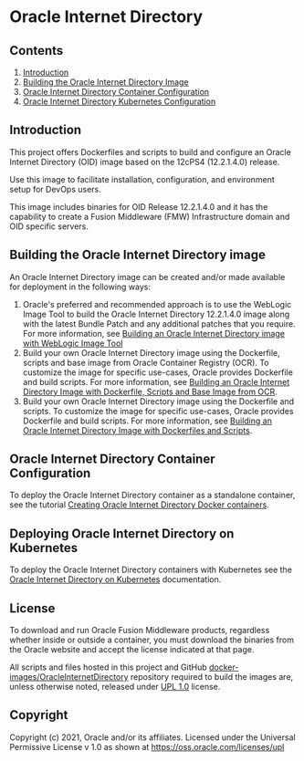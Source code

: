 # Oracle Internet Directory

## Contents

1. [Introduction](#introduction)
2. [Building the Oracle Internet Directory Image](#building-the-oracle-internet-directory-image)
3. [Oracle Internet Directory Container Configuration](#oracle-internet-directory-container-configuration)
4. [Oracle Internet Directory Kubernetes Configuration](#oracle-internet-directory-kubernetes-configuration)


## Introduction

This project offers Dockerfiles and scripts to build and configure an Oracle Internet Directory (OID) image based on the 12cPS4 (12.2.1.4.0) release.

Use this image to facilitate installation, configuration, and environment setup for DevOps users.

This image includes binaries for OID Release 12.2.1.4.0 and it has the capability to create a Fusion Middleware (FMW) Infrastructure domain and OID specific servers.

## Building the Oracle Internet Directory image

An Oracle Internet Directory image can be created and/or made available for deployment in the following ways:

1. Oracle's preferred and recommended approach is to use the WebLogic Image Tool to build the Oracle Internet Directory 12.2.1.4.0 image along with the latest Bundle Patch and any additional patches that you require. For more information, see [Building an Oracle Internet Directory image with WebLogic Image Tool](imagetool/12.2.1.4.0)
1. Build your own Oracle Internet Directory image using the Dockerfile, scripts and base image from Oracle Container Registry (OCR). To customize the image for specific use-cases, Oracle provides Dockerfile and build scripts. For more information, see [Building an Oracle Internet Directory Image with Dockerfile, Scripts and Base Image from OCR](dockerfiles/12.2.1.4.0/README.md).
1. Build your own Oracle Internet Directory image using the Dockerfile and scripts. To customize the image for specific use-cases, Oracle provides Dockerfile and build scripts. For more information, see [Building an Oracle Internet Directory Image with Dockerfiles and Scripts](dockerfiles/12.2.1.4.0/README.md).

## Oracle Internet Directory Container Configuration

To deploy the Oracle Internet Directory container as a standalone container, see the tutorial [Creating Oracle Internet Directory Docker containers](https://docs.oracle.com/en/middleware/idm/internet-directory/12.2.1.4/tutorial-oid-docker/).

## Deploying Oracle Internet Directory on Kubernetes

To deploy the Oracle Internet Directory containers with Kubernetes see the [Oracle Internet Directory on Kubernetes](https://oracle.github.io/fmw-kubernetes/oid/) documentation.

## License
To download and run Oracle Fusion Middleware products, regardless whether inside or outside a container, you must download the binaries from the Oracle website and accept the license indicated at that page.

All scripts and files hosted in this project and GitHub [docker-images/OracleInternetDirectory](./) repository required to build the images are, unless otherwise noted, released under [UPL 1.0](https://oss.oracle.com/licenses/upl/) license.

## Copyright
Copyright (c) 2021, Oracle and/or its affiliates.
Licensed under the Universal Permissive License v 1.0 as shown at https://oss.oracle.com/licenses/upl
